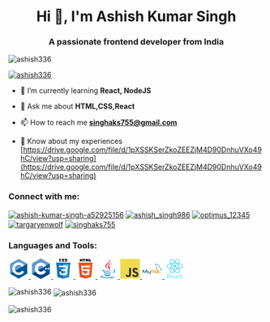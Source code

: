 <h1 align="center">Hi 👋, I'm Ashish Kumar Singh</h1>
<h3 align="center">A passionate frontend developer from India</h3>

<p align="left"> <img src="https://komarev.com/ghpvc/?username=ashish336&label=Profile%20views&color=0e75b6&style=flat" alt="ashish336" /> </p>

<p align="left"> <a href="https://github.com/ryo-ma/github-profile-trophy"><img src="https://github-profile-trophy.vercel.app/?username=ashish336" alt="ashish336" /></a> </p>

- 🌱 I’m currently learning **React, NodeJS**

- 💬 Ask me about **HTML,CSS,React**

- 📫 How to reach me **singhaks755@gmail.com**

- 📄 Know about my experiences [https://drive.google.com/file/d/1pXSSKSerZkoZEEZjM4D90DnhuVXo49hC/view?usp=sharing](https://drive.google.com/file/d/1pXSSKSerZkoZEEZjM4D90DnhuVXo49hC/view?usp=sharing)

<h3 align="left">Connect with me:</h3>
<p align="left">
<a href="https://linkedin.com/in/ashish-kumar-singh-a52925156" target="blank"><img align="center" src="https://raw.githubusercontent.com/rahuldkjain/github-profile-readme-generator/master/src/images/icons/Social/linked-in-alt.svg" alt="ashish-kumar-singh-a52925156" height="30" width="40" /></a>
<a href="https://instagram.com/ashish_singh986" target="blank"><img align="center" src="https://raw.githubusercontent.com/rahuldkjain/github-profile-readme-generator/master/src/images/icons/Social/instagram.svg" alt="ashish_singh986" height="30" width="40" /></a>
<a href="https://www.codechef.com/users/optimus_12345" target="blank"><img align="center" src="https://cdn.jsdelivr.net/npm/simple-icons@3.1.0/icons/codechef.svg" alt="optimus_12345" height="30" width="40" /></a>
<a href="https://codeforces.com/profile/targaryenwolf" target="blank"><img align="center" src="https://raw.githubusercontent.com/rahuldkjain/github-profile-readme-generator/master/src/images/icons/Social/codeforces.svg" alt="targaryenwolf" height="30" width="40" /></a>
<a href="https://www.leetcode.com/singhaks755" target="blank"><img align="center" src="https://raw.githubusercontent.com/rahuldkjain/github-profile-readme-generator/master/src/images/icons/Social/leet-code.svg" alt="singhaks755" height="30" width="40" /></a>
</p>

<h3 align="left">Languages and Tools:</h3>
<p align="left"> <a href="https://www.cprogramming.com/" target="_blank" rel="noreferrer"> <img src="https://raw.githubusercontent.com/devicons/devicon/master/icons/c/c-original.svg" alt="c" width="40" height="40"/> </a> <a href="https://www.w3schools.com/cpp/" target="_blank" rel="noreferrer"> <img src="https://raw.githubusercontent.com/devicons/devicon/master/icons/cplusplus/cplusplus-original.svg" alt="cplusplus" width="40" height="40"/> </a> <a href="https://www.w3schools.com/css/" target="_blank" rel="noreferrer"> <img src="https://raw.githubusercontent.com/devicons/devicon/master/icons/css3/css3-original-wordmark.svg" alt="css3" width="40" height="40"/> </a> <a href="https://www.w3.org/html/" target="_blank" rel="noreferrer"> <img src="https://raw.githubusercontent.com/devicons/devicon/master/icons/html5/html5-original-wordmark.svg" alt="html5" width="40" height="40"/> </a> <a href="https://www.java.com" target="_blank" rel="noreferrer"> <img src="https://raw.githubusercontent.com/devicons/devicon/master/icons/java/java-original.svg" alt="java" width="40" height="40"/> </a> <a href="https://developer.mozilla.org/en-US/docs/Web/JavaScript" target="_blank" rel="noreferrer"> <img src="https://raw.githubusercontent.com/devicons/devicon/master/icons/javascript/javascript-original.svg" alt="javascript" width="40" height="40"/> </a> <a href="https://www.mysql.com/" target="_blank" rel="noreferrer"> <img src="https://raw.githubusercontent.com/devicons/devicon/master/icons/mysql/mysql-original-wordmark.svg" alt="mysql" width="40" height="40"/> </a> <a href="https://reactjs.org/" target="_blank" rel="noreferrer"> <img src="https://raw.githubusercontent.com/devicons/devicon/master/icons/react/react-original-wordmark.svg" alt="react" width="40" height="40"/> </a> </p>

<p><img align="left" src="https://github-readme-stats.vercel.app/api/top-langs?username=ashish336&show_icons=true&locale=en&layout=compact" alt="ashish336" /></p>

<p>&nbsp;<img align="center" src="https://github-readme-stats.vercel.app/api?username=ashish336&show_icons=true&locale=en" alt="ashish336" /></p>

<p><img align="center" src="https://github-readme-streak-stats.herokuapp.com/?user=ashish336&" alt="ashish336" /></p>
